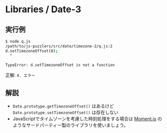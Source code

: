 Libraries / Date-3
===

## 実行例

```bash
$ node q.js 
/path/to/js-puzzlers/src/date/timezone-2/q.js:2
d.setTimezoneOffset(0);
  ^

TypeError: d.setTimezoneOffset is not a function
```
正解: `4. エラー`

## 解説

* `Date.prototype.getTimezoneOffset()` はあるけど `Date.prototype.setTimezoneOffset()` は存在しない
* JavaScriptでタイムゾーンを考慮した時刻処理をする場合は [Moment.js](https://momentjs.com/) のようなサードパーティー製のライブラリを使いましょう。
